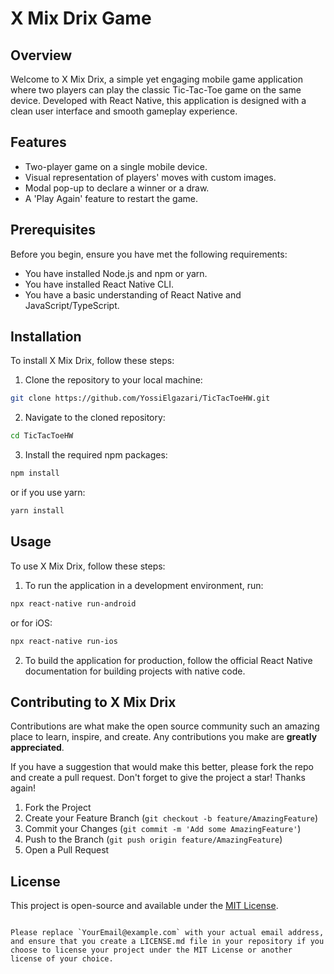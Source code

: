 # X Mix Drix Game

## Overview
Welcome to X Mix Drix, a simple yet engaging mobile game application where two players can play the classic Tic-Tac-Toe game on the same device. Developed with React Native, this application is designed with a clean user interface and smooth gameplay experience. 

## Features
- Two-player game on a single mobile device.
- Visual representation of players' moves with custom images.
- Modal pop-up to declare a winner or a draw.
- A 'Play Again' feature to restart the game.

## Prerequisites
Before you begin, ensure you have met the following requirements:
- You have installed Node.js and npm or yarn.
- You have installed React Native CLI.
- You have a basic understanding of React Native and JavaScript/TypeScript.

## Installation
To install X Mix Drix, follow these steps:
1. Clone the repository to your local machine:
```bash
git clone https://github.com/YossiElgazari/TicTacToeHW.git
```
2. Navigate to the cloned repository:
```bash
cd TicTacToeHW
```
3. Install the required npm packages:
```bash
npm install
```
or if you use yarn:
```bash
yarn install
```

## Usage
To use X Mix Drix, follow these steps:
1. To run the application in a development environment, run:
```bash
npx react-native run-android
```
or for iOS:
```bash
npx react-native run-ios
```
2. To build the application for production, follow the official React Native documentation for building projects with native code.

## Contributing to X Mix Drix
Contributions are what make the open source community such an amazing place to learn, inspire, and create. Any contributions you make are **greatly appreciated**.

If you have a suggestion that would make this better, please fork the repo and create a pull request. Don't forget to give the project a star! Thanks again!

1. Fork the Project
2. Create your Feature Branch (`git checkout -b feature/AmazingFeature`)
3. Commit your Changes (`git commit -m 'Add some AmazingFeature'`)
4. Push to the Branch (`git push origin feature/AmazingFeature`)
5. Open a Pull Request

## License
This project is open-source and available under the [MIT License](LICENSE.md).
```

Please replace `YourEmail@example.com` with your actual email address, and ensure that you create a LICENSE.md file in your repository if you choose to license your project under the MIT License or another license of your choice.
